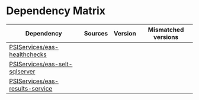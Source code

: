 # Dependency Matrix

Dependency | Sources | Version | Mismatched versions
---------- | ------- | ------- | -------------------
[PSIServices/eas-healthchecks](https://github.com/PSIServices/eas-healthchecks.git) |  | []() | 
[PSIServices/eas-selt-sqlserver](https://github.com/PSIServices/eas-selt-sqlserver.git) |  | []() | 
[PSIServices/eas-results-service](https://github.com/PSIServices/eas-results-service.git) |  | []() | 
